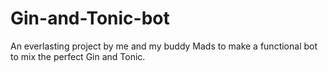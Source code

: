 # Gin-and-Tonic-bot

An everlasting project by me and my buddy Mads to make a functional bot to mix the perfect Gin and Tonic.

